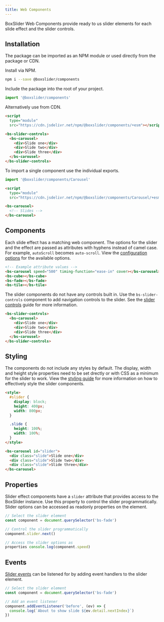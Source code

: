 ```yaml
---
title: Web Components
---
```


BoxSlider Web Components provide ready to us slider elements for each slide
effect and the slider controls.

## Installation

The package can be imported as an NPM module or used directly from the package or CDN.

Install via NPM.

```sh
npm i --save @boxslider/components
```

Include the package into the root of your project.

```ts
import '@boxslider/components'
```

Alternatively use from CDN.

```html
<script
  type="module"
  src="https://cdn.jsdelivr.net/npm/@boxslider/components/+esm"></script>

<bs-slider-controls>
  <bs-carousel>
    <div>Slide one</div>
    <div>Slide two</div>
    <div>Slide three</div>
  </bs-carousel>
</bs-slider-controls>
```

To import a single component use the individual exports.

```ts
import '@boxslider/components/Carousel'
```

```html
<script
  type="module"
  src="https://cdn.jsdelivr.net/npm/@boxslider/components/Carousel/+esm"></script>

<bs-carousel>
  <!-- Slides -->
</bs-carousel>
```

## Components

Each slide effect has a matching web component. The options for the slider and the effect are passed as attributes
with hyphens instead of camel case. For example, `autoScroll` becomes `auto-scroll`. View the
[configuration options](/docs/getting-started/configuration) for the available options.

```html
<!-- Example attribute values -->
<bs-carousel speed="500" timing-function="ease-in" cover></bs-carousel>
<bs-cube></bs-cube>
<bs-fade></bs-fade>
<bs-tile></bs-tile>
```

The slider components do not have any controls built in. Use the `bs-slider-controls` component to add navigation
controls to the slider. See the [slider controls](/docs/guides/slider-controls) guide for more information.

```html
<bs-slider-controls>
  <bs-carousel>
    <div>Slide one</div>
    <div>Slide two</div>
    <div>Slide three</div>
  </bs-carousel>
</bs-slider-controls>
```

## Styling

The components do not include any styles by default. The display, width and height style properties need to be set drectly or
with CSS as a minimum for the slider to work. View the [styling guide](/docs/guides/styling) for more information on how to
effectively style the slider components.

```html
<style>
  #slider {
    display: block;
    height: 400px;
    width: 800px;
  }

  .slide {
    height: 100%;
    width: 100%;
  }
</style>

<bs-carousel id="slider">
  <div class="slide">Slide one</div>
  <div class="slide">Slide two</div>
  <div class="slide">Slide three</div>
</bs-carousel>
```

## Properties

Slider effect components have a `slider` attribute that provides access to the BoxSlider instance. Use this property to
control the slider programmatically. Slider options can be accessed as readonly properties on the element.

```ts
// Select the slider element
const component = document.querySelector('bs-fade')

// Control the slider programmatically
component.slider.next()

// Access the slider options as
properties console.log(component.speed)
```

## Events

[Slider events](/docs/getting-started/api#events) can be listened for by adding event handlers to the
slider element.

```ts
// Select the slider element
const component = document.querySelector('bs-fade')

// Add an event listener
component.addEventListener('before', (ev) => {
  console.log(`About to show slide ${ev.detail.nextIndex}`)
})
```
